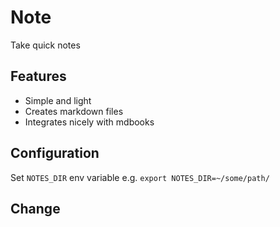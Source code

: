 # Note

Take quick notes

## Features

* Simple and light
* Creates markdown files
* Integrates nicely with mdbooks

## Configuration

Set `NOTES_DIR` env variable e.g.
`export NOTES_DIR=~/some/path/`

## Change